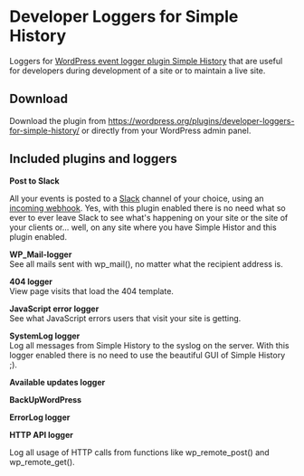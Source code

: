 # Developer Loggers for Simple History

Loggers for [WordPress event logger plugin Simple History](http://simple-history.com)
that are useful for developers during development of a site or to maintain a live site.

## Download

Download the plugin from https://wordpress.org/plugins/developer-loggers-for-simple-history/ or directly from your WordPress admin panel.

## Included plugins and loggers

**Post to Slack**

All your events is posted to a [Slack](https://slack.com/) channel of your choice, using an [incoming webhook](https://api.slack.com/incoming-webhooks). Yes, with this plugin enabled
there is no need what so ever to ever leave Slack to see what's happening on your site or the site of your
clients or... well, on any site where you have Simple Histor and this plugin enabled.

**WP_Mail-logger**  
See all mails sent with wp_mail(), no matter what the recipient address is.

**404 logger**  
View page visits that load the 404 template.

**JavaScript error logger**  
See what JavaScript errors users that visit your site is getting.

**SystemLog logger**  
Log all messages from Simple History to the syslog on the server.
With this logger enabled there is no need to use the beautiful GUI of Simple History ;).

**Available updates logger**

**BackUpWordPress**

**ErrorLog logger**

**HTTP API logger**

Log all usage of HTTP calls from functions like wp_remote_post() and wp_remote_get().
